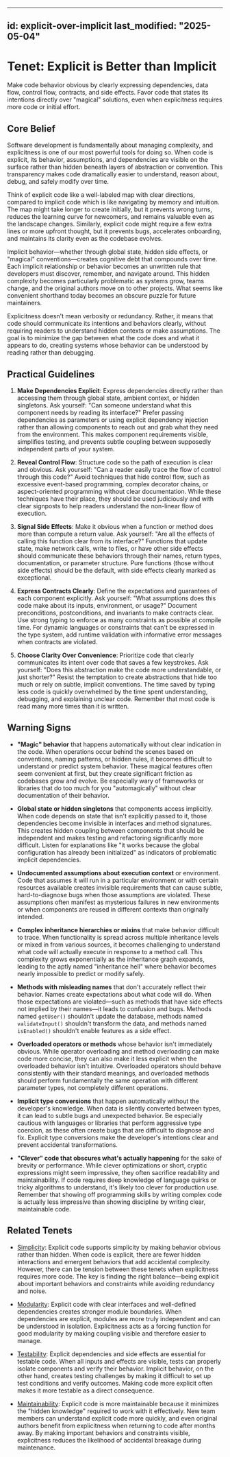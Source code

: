 ______________________________________________________________________

## id: explicit-over-implicit last_modified: "2025-05-04"

# Tenet: Explicit is Better than Implicit

Make code behavior obvious by clearly expressing dependencies, data flow, control flow, contracts, and side effects. Favor code that states its intentions directly over "magical" solutions, even when explicitness requires more code or initial effort.

## Core Belief

Software development is fundamentally about managing complexity, and explicitness is one of our most powerful tools for doing so. When code is explicit, its behavior, assumptions, and dependencies are visible on the surface rather than hidden beneath layers of abstraction or convention. This transparency makes code dramatically easier to understand, reason about, debug, and safely modify over time.

Think of explicit code like a well-labeled map with clear directions, compared to implicit code which is like navigating by memory and intuition. The map might take longer to create initially, but it prevents wrong turns, reduces the learning curve for newcomers, and remains valuable even as the landscape changes. Similarly, explicit code might require a few extra lines or more upfront thought, but it prevents bugs, accelerates onboarding, and maintains its clarity even as the codebase evolves.

Implicit behavior—whether through global state, hidden side effects, or "magical" conventions—creates cognitive debt that compounds over time. Each implicit relationship or behavior becomes an unwritten rule that developers must discover, remember, and navigate around. This hidden complexity becomes particularly problematic as systems grow, teams change, and the original authors move on to other projects. What seems like convenient shorthand today becomes an obscure puzzle for future maintainers.

Explicitness doesn't mean verbosity or redundancy. Rather, it means that code should communicate its intentions and behaviors clearly, without requiring readers to understand hidden contexts or make assumptions. The goal is to minimize the gap between what the code does and what it appears to do, creating systems whose behavior can be understood by reading rather than debugging.

## Practical Guidelines

1. **Make Dependencies Explicit**: Express dependencies directly rather than accessing them through global state, ambient context, or hidden singletons. Ask yourself: "Can someone understand what this component needs by reading its interface?" Prefer passing dependencies as parameters or using explicit dependency injection rather than allowing components to reach out and grab what they need from the environment. This makes component requirements visible, simplifies testing, and prevents subtle coupling between supposedly independent parts of your system.

1. **Reveal Control Flow**: Structure code so the path of execution is clear and obvious. Ask yourself: "Can a reader easily trace the flow of control through this code?" Avoid techniques that hide control flow, such as excessive event-based programming, complex decorator chains, or aspect-oriented programming without clear documentation. While these techniques have their place, they should be used judiciously and with clear signposts to help readers understand the non-linear flow of execution.

1. **Signal Side Effects**: Make it obvious when a function or method does more than compute a return value. Ask yourself: "Are all the effects of calling this function clear from its interface?" Functions that update state, make network calls, write to files, or have other side effects should communicate these behaviors through their names, return types, documentation, or parameter structure. Pure functions (those without side effects) should be the default, with side effects clearly marked as exceptional.

1. **Express Contracts Clearly**: Define the expectations and guarantees of each component explicitly. Ask yourself: "What assumptions does this code make about its inputs, environment, or usage?" Document preconditions, postconditions, and invariants to make contracts clear. Use strong typing to enforce as many constraints as possible at compile time. For dynamic languages or constraints that can't be expressed in the type system, add runtime validation with informative error messages when contracts are violated.

1. **Choose Clarity Over Convenience**: Prioritize code that clearly communicates its intent over code that saves a few keystrokes. Ask yourself: "Does this abstraction make the code more understandable, or just shorter?" Resist the temptation to create abstractions that hide too much or rely on subtle, implicit conventions. The time saved by typing less code is quickly overwhelmed by the time spent understanding, debugging, and explaining unclear code. Remember that most code is read many more times than it is written.

## Warning Signs

- **"Magic" behavior** that happens automatically without clear indication in the code. When operations occur behind the scenes based on conventions, naming patterns, or hidden rules, it becomes difficult to understand or predict system behavior. These magical features often seem convenient at first, but they create significant friction as codebases grow and evolve. Be especially wary of frameworks or libraries that do too much for you "automagically" without clear documentation of their behavior.

- **Global state or hidden singletons** that components access implicitly. When code depends on state that isn't explicitly passed to it, those dependencies become invisible in interfaces and method signatures. This creates hidden coupling between components that should be independent and makes testing and refactoring significantly more difficult. Listen for explanations like "it works because the global configuration has already been initialized" as indicators of problematic implicit dependencies.

- **Undocumented assumptions about execution context** or environment. Code that assumes it will run in a particular environment or with certain resources available creates invisible requirements that can cause subtle, hard-to-diagnose bugs when those assumptions are violated. These assumptions often manifest as mysterious failures in new environments or when components are reused in different contexts than originally intended.

- **Complex inheritance hierarchies or mixins** that make behavior difficult to trace. When functionality is spread across multiple inheritance levels or mixed in from various sources, it becomes challenging to understand what code will actually execute in response to a method call. This complexity grows exponentially as the inheritance graph expands, leading to the aptly named "inheritance hell" where behavior becomes nearly impossible to predict or modify safely.

- **Methods with misleading names** that don't accurately reflect their behavior. Names create expectations about what code will do. When those expectations are violated—such as methods that have side effects not implied by their names—it leads to confusion and bugs. Methods named `getUser()` shouldn't update the database, methods named `validateInput()` shouldn't transform the data, and methods named `isEnabled()` shouldn't enable features as a side effect.

- **Overloaded operators or methods** whose behavior isn't immediately obvious. While operator overloading and method overloading can make code more concise, they can also make it less explicit when the overloaded behavior isn't intuitive. Overloaded operators should behave consistently with their standard meanings, and overloaded methods should perform fundamentally the same operation with different parameter types, not completely different operations.

- **Implicit type conversions** that happen automatically without the developer's knowledge. When data is silently converted between types, it can lead to subtle bugs and unexpected behavior. Be especially cautious with languages or libraries that perform aggressive type coercion, as these often create bugs that are difficult to diagnose and fix. Explicit type conversions make the developer's intentions clear and prevent accidental transformations.

- **"Clever" code that obscures what's actually happening** for the sake of brevity or performance. While clever optimizations or short, cryptic expressions might seem impressive, they often sacrifice readability and maintainability. If code requires deep knowledge of language quirks or tricky algorithms to understand, it's likely too clever for production use. Remember that showing off programming skills by writing complex code is actually less impressive than showing discipline by writing clear, maintainable code.

## Related Tenets

- [Simplicity](simplicity.md): Explicit code supports simplicity by making behavior obvious rather than hidden. When code is explicit, there are fewer hidden interactions and emergent behaviors that add accidental complexity. However, there can be tension between these tenets when explicitness requires more code. The key is finding the right balance—being explicit about important behaviors and constraints while avoiding redundancy and noise.

- [Modularity](modularity.md): Explicit code with clear interfaces and well-defined dependencies creates stronger module boundaries. When dependencies are explicit, modules are more truly independent and can be understood in isolation. Explicitness acts as a forcing function for good modularity by making coupling visible and therefore easier to manage.

- [Testability](testability.md): Explicit dependencies and side effects are essential for testable code. When all inputs and effects are visible, tests can properly isolate components and verify their behavior. Implicit behavior, on the other hand, creates testing challenges by making it difficult to set up test conditions and verify outcomes. Making code more explicit often makes it more testable as a direct consequence.

- [Maintainability](maintainability.md): Explicit code is more maintainable because it minimizes the "hidden knowledge" required to work with it effectively. New team members can understand explicit code more quickly, and even original authors benefit from explicitness when returning to code after months away. By making important behaviors and constraints visible, explicitness reduces the likelihood of accidental breakage during maintenance.
